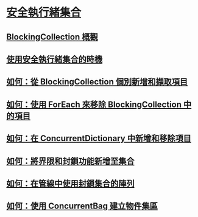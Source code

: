 # [安全執行緒集合](index.md)
## [BlockingCollection 概觀](blockingcollection-overview.md)
## [使用安全執行緒集合的時機](when-to-use-a-thread-safe-collection.md)
## [如何：從 BlockingCollection 個別新增和擷取項目](how-to-add-and-take-items.md)
## [如何：使用 ForEach 來移除 BlockingCollection 中的項目](how-to-use-foreach-to-remove.md)
## [如何：在 ConcurrentDictionary 中新增和移除項目](how-to-add-and-remove-items.md)
## [如何：將界限和封鎖功能新增至集合](how-to-add-bounding-and-blocking.md)
## [如何：在管線中使用封鎖集合的陣列](how-to-use-arrays-of-blockingcollections.md)
## [如何：使用 ConcurrentBag 建立物件集區](how-to-create-an-object-pool.md)
